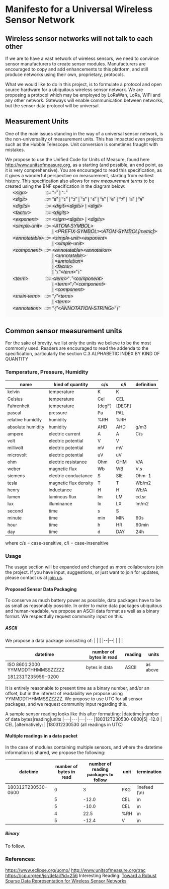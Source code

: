 Manifesto for a Universal Wireless Sensor Network
=

## Wireless sensor networks will not talk to each other
If we are to have a vast network of wireless sensors, we need to convince sensor manufacturers to create sensor modules. Manufacturers are encouraged to copy and add enhancements to this platform, and still produce networks using their own, proprietary, protocols.

What we would like to do in this project, is to formulate a protocol and open source hardware for a ubiquitous wireless sensor network. We are proposing a protocol which may be employed by LoRaWan, LoRa, WiFi and any other network. Gateways will enable communication between networks, but the sensor data protocol will be universal.

## Measurement Units
One of the main issues standing in the way of a universal sensor network, is the non-universality of measurement units. This has impacted even projects such as the Hubble Telescope. Unit conversion is sometimes fraught with mistakes.

We propose to use the Unified Code for Units of Measure, found here http://www.unitsofmeasure.org, as a starting (and possible, an end point, as it is very comprehensive). You are encouraged to read this specification, as it gives a wonderful perspective on measurement, starting from earliest history.
This specification also allows for *new measurement terms* to be created using the BNF specification in the diagram below:
![BNF Syntax to use for new units](https://github.com/svanschalkwyk/UbiquitousLoRaSensor/blob/master/images/bnf_syntax.jpg)

## Common sensor measurement units
For the sake of brevity, we list only the units we believe to be the most commonly used. Readers are encouraged to read the addenda to the specification, particularly the section C.3  ALPHABETIC INDEX BY KIND OF QUANTITY

### Temperature, Pressure, Humidity
|name|kind of quantity|c/s|c/i|definition
|--|--|--|--|--
|kelvin|temperature|K|K|
|Celsius|temperature|Cel|CEL
|Fahrenheit|temperature|[degF]|[DEGF]
|pascal|pressure|Pa|PAL
|relative humidity|humidity|%RH|%RH
|absolute humidity|humidity|AHD|AHD|g/m3
|ampere|electric current|A|A|C/s
|volt|electric potential|V|V
|millivolt|electric potential|mV|mV
|microvolt|electric potential|uV|uV
|ohm|electric resistance|Ohm|OHM|V/A
|weber|magnetic flux|Wb|WB|V.s
|siemens|electric conductance|S|SIE|Ohm-1
|tesla|magnetic flux density|T|T|Wb/m2
|henry|inductance|H|H|Wb/A
|lumen|luminous flux|lm|LM|cd.sr
|lux|illuminance|lx|LX|lm/m2
|second|time|s|S
|minute|time|min|MIN|60s
|hour|time|h|HR|60min
|day|time|d|DAY|24h
where c/s = case-sensitive, c/i = case-insensitive

### Usage
The usage section will be expanded and changed as more collaborators join the project. If you have input, suggestions, or just want to join for updates, please contact us at  [join us](mailto:steph@remcam.net). 

#### Proposed Sensor Data Packaging
To conserve as much battery power as possible, data packages have to be as small as reasonably possible. In order to make data packages ubiquitous and human-readable, we propose an ASCII data format as well as a binary format. We respectfully request community input on this. 
##### ASCII 
We propose a data package consisting of:
|  |  |
|--|--|
|  |  |

|datetime|number of bytes in read|reading|units|
|--|--|--|--|
|ISO 8601:2000 YYMMDDTHHMMSSZZZZZ|bytes in data|ASCII|as above
|181231T235959-0200|


It is entirely reasonable to present time as a binary number, and/or an offset, but in the interest of readability we propose using YYMMDDTHHMMSSZZZZZ. We propose to use UTC for all sensor packages, and we request community input regarding this. 

A sample sensor reading looks like this after formatting:
|datetime|number of data bytes|reading|units
|---|---|---|---
|180312T230530-0600|5| -12.0 | CEL
|alternatively: |
|180312230530 (all readings in UTC)

#### Multiple readings in a data packet
In the case of modules containing multiple sensors, and where the datetime information is shared, we propose the following:

|datetime|number of bytes in read| number of reading packages to follow|unit|termination
|---|---|---|---|---
|180312T230530-0600|0| 3| PKG | linefeed (\n)
||5| -12.0 | CEL | \n
||5| -10.0 | CEL | \n
||4| 22.5 | %RH | \n
||5| -12.4 | V | \n

##### Binary
To follow.


### References:
https://www.eclipse.org/uomo/
http://www.unitsofmeasure.org/trac
https://jcp.org/en/jsr/detail?id=256
Interesting Reading:
[Toward a Robust Sparse Data Representation for Wireless Sensor Networks](https://arxiv.org/pdf/1508.00230.pdf)


<!--stackedit_data:
eyJoaXN0b3J5IjpbLTg4NjIzOThdfQ==
-->